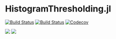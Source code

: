 # HistogramThresholding.jl

[![Build Status](https://travis-ci.com/betttris13/HistogramThresholding.jl.svg?branch=master)](https://travis-ci.com/betttris13/HistogramThresholding.jl)
[![Build Status](https://ci.appveyor.com/api/projects/status/github/betttris13/HistogramThresholding.jl?svg=true)](https://ci.appveyor.com/project/betttris13/HistogramThresholding-jl)
[![Codecov](https://codecov.io/gh/betttris13/HistogramThresholding.jl/branch/master/graph/badge.svg)](https://codecov.io/gh/betttris13/HistogramThresholding.jl)

[![](https://img.shields.io/badge/docs-stable-blue.svg)](https://zygmuntszpak.github.io/HistogramThresholding.jl/stable)
[![](https://img.shields.io/badge/docs-dev-blue.svg)](https://zygmuntszpak.github.io/HistogramThresholding.jl/dev)
